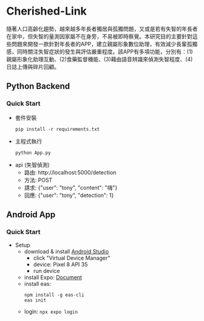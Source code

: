 # Cherished-Link
隨著人口高齡化趨勢，越來越多年長者獨居與孤獨問題，又或是若有失智的年長者在家中，但失智的量測因家屬不在身旁，不易被即時察覺。本研究目的主要針對這些問題來開發一款針對年長者的APP，建立親屬形象數位助理，有效減少長輩孤獨感，同時關注失智症狀的發生與評估嚴重程度。該APP有多項功能，分別有：(1)親屬形象化助理互動、(2)食藥監督機能、(3)藉由語音辨識來偵測失智程度、(4)日誌上傳與碎片回顧。

## Python Backend

### Quick Start
* 套件安裝
    ```shell
    pip install -r requirements.txt
    ```
* 主程式執行
    ```shell
    python App.py
    ```
* api (失智偵測)
    - 路由: http://localhost:5000/detection
    - 方法: POST
    - 請求: {"user": "tony", "content": "嗨"}
    - 回應: {"user": "tony", "detection": 1}


## Android App

### Quick Start
* Setup
    * download & install [Android Studio](https://developer.android.com/studio?hl=zh-tw)
        * click "Virtual Device Manager"
        * device: Pixel 8 API 35
        * run device
    * install Expo: [Document](cherished-link/README.md)
    * install eas:
        ```shell
        npm install -g eas-cli
        eas init
        ```
    * login: `npx expo login`